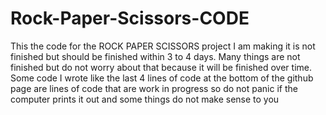 # Rock-Paper-Scissors-CODE
This the code for the ROCK PAPER SCISSORS project I am making it is not finished but should be finished within 3 to 4 days. 
Many things are not finished but do not worry about that because it will be finished over time. 
Some code I wrote like the last 4 lines of code at the bottom of the github page are lines of code that are work in progress so do not panic if the computer prints it out and some things do not make sense to you 
